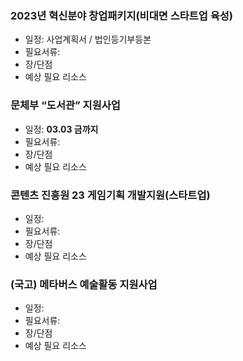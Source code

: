 ### 2023년 혁신분야 창업패키지(비대면 스타트업 육성)
- 일정: 사업계획서 / 법인등기부등본
- 필요서류:
- 장/단점
- 예상 필요 리소스

### 문체부 “도서관” 지원사업 
- 일정: **03.03 금까지**
- 필요서류: 
- 장/단점
- 예상 필요 리소스

### 콘텐츠 진흥원 23 게임기획 개발지원(스타트업)
- 일정: 
- 필요서류:
- 장/단점
- 예상 필요 리소스

### (국고) 메타버스 예술활동 지원사업
- 일정: 
- 필요서류:
- 장/단점
- 예상 필요 리소스
